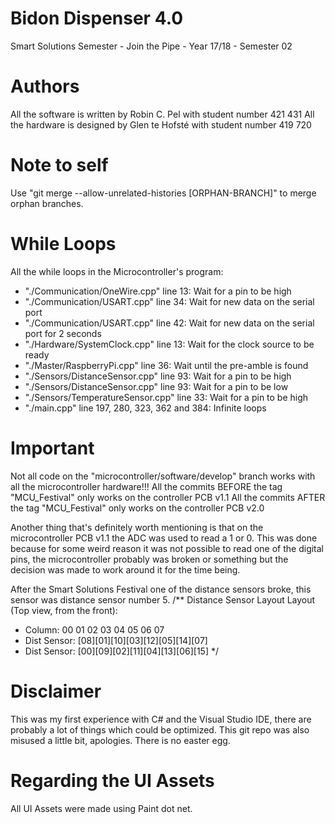 # Bidon Dispenser 4.0
Smart Solutions Semester - Join the Pipe - Year 17/18 - Semester 02



# Authors
All the software is written  by Robin C. Pel   with student number 421 431
All the hardware is designed by Glen te Hofsté with student number 419 720



# Note to self
Use "git merge --allow-unrelated-histories [ORPHAN-BRANCH]" to merge orphan branches.



# While Loops
All the while loops in the Microcontroller's program:
- "./Communication/OneWire.cpp" line 13: Wait for a pin to be high
- "./Communication/USART.cpp" line 34: Wait for new data on the serial port
- "./Communication/USART.cpp" line 42: Wait for new data on the serial port for 2 seconds
- "./Hardware/SystemClock.cpp" line 13: Wait for the clock source to be ready
- "./Master/RaspberryPi.cpp" line 36: Wait until the pre-amble is found
- "./Sensors/DistanceSensor.cpp" line 93: Wait for a pin to be high
- "./Sensors/DistanceSensor.cpp" line 93: Wait for a pin to be low
- "./Sensors/TemperatureSensor.cpp" line 33: Wait for a pin to be high
- "./main.cpp" line 197, 280, 323, 362 and 384: Infinite loops



# Important
Not all code on the "microcontroller/software/develop" branch works with all the microcontroller hardware!!!
	All the commits BEFORE the tag "MCU_Festival" only works on the controller PCB v1.1
	All the commits AFTER  the tag "MCU_Festival" only works on the controller PCB v2.0

Another thing that's definitely worth mentioning is that on the microcontroller PCB v1.1 the ADC was used to read a 1 or 0.
This was done because for some weird reason it was not possible to read one of the digital pins, 
the microcontroller probably was broken or something but the decision was made to work around it for the time being.

After the Smart Solutions Festival one of the distance sensors broke, this sensor was distance sensor number 5.
/** Distance Sensor Layout Layout (Top view, from the front):
 * Column:        00  01  02  03  04  05  06  07
 * Dist Sensor:	 [08][01][10][03][12][05][14][07]
 * Dist Sensor:  [00][09][02][11][04][13][06][15]
 */



# Disclaimer
This was my first experience with C# and the Visual Studio IDE, there are probably a lot of things which could be optimized. 
This git repo was also misused a little bit, apologies. 
There is no easter egg. 



# Regarding the UI Assets
All UI Assets were made using Paint dot net. 



